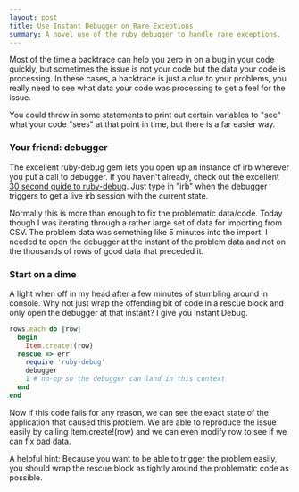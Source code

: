 ```yaml
---
layout: post
title: Use Instant Debugger on Rare Exceptions
summary: A novel use of the ruby debugger to handle rare exceptions.
---
```

Most of the time a backtrace can help you zero in on a bug in your code quickly, but sometimes the issue is not your code but the data your code is processing. In these cases, a backtrace is just a clue to your problems, you really need to see what data your code was processing to get a feel for the issue.

You could throw in some statements to print out certain variables to "see" what your code "sees" at that point in time, but there is a far easier way.

### Your friend: debugger

The excellent ruby-debug gem lets you open up an instance of irb wherever you put a call to debugger. If you haven't already, check out the excellent <a href="https://pivotallabs.com/users/chad/blog/articles/366-ruby-debug-in-30-seconds-we-don-t-need-no-stinkin-gui-">30 second guide to ruby-debug</a>. Just type in "irb" when the debugger triggers to get a live irb session with the current state.

Normally this is more than enough to fix the problematic data/code. Today though I was iterating through a rather large set of data for importing from CSV. The problem data was something like 5 minutes into the import. I needed to open the debugger at the instant of the problem data and not on the thousands of rows of good data that preceded it.

### Start on a dime

A light when off in my head after a few minutes of stumbling around in console. Why not just wrap the offending bit of code in a rescue block and only open the debugger at that instant? I give you Instant Debug.

```ruby
rows.each do |row|
  begin
    Item.create!(row)
  rescue => err
    require 'ruby-debug'
    debugger
    1 # no-op so the debugger can land in this context
  end
end
```

Now if this code fails for any reason, we can see the exact state of the application that caused this problem. We are able to reproduce the issue easily by calling Item.create!(row) and we can even modify row to see if we can fix bad data.

A helpful hint: Because you want to be able to trigger the problem easily, you should wrap the rescue block as tightly around the problematic code as possible.
